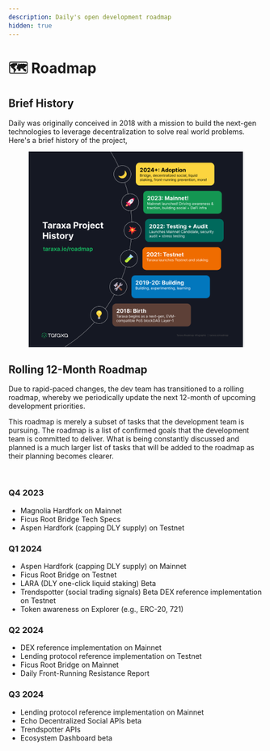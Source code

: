 ```yaml
---
description: Daily's open development roadmap
hidden: true
---
```


# 🗺️ Roadmap

## Brief History

Daily was originally conceived in 2018 with a mission to build the next-gen technologies to leverage decentralization to solve real world problems. Here's a brief history of the project,&#x20;

<figure><img src=".gitbook/assets/Picture1 (1).png" alt=""><figcaption></figcaption></figure>

## Rolling 12-Month Roadmap&#x20;

Due to rapid-paced changes, the dev team has transitioned to a rolling roadmap, whereby we periodically update the next 12-month of upcoming development priorities.&#x20;

This roadmap is merely a subset of tasks that the development team is pursuing. The roadmap is a list of confirmed goals that the development team is committed to deliver. What is being constantly discussed and planned is a much larger list of tasks that will be added to the roadmap as their planning becomes clearer.&#x20;

<figure><img src=".gitbook/assets/Picture1.png" alt=""><figcaption></figcaption></figure>

### Q4 2023&#x20;

* Magnolia Hardfork on Mainnet
* Ficus Root Bridge Tech Specs
* Aspen Hardfork (capping DLY supply) on Testnet



### Q1 2024

* Aspen Hardfork (capping DLY supply) on Mainnet
* Ficus Root Bridge on Testnet
* LARA (DLY one-click liquid staking) Beta
* Trendspotter (social trading signals) Beta DEX reference implementation on Testnet
* Token awareness on Explorer (e.g., ERC-20, 721)



### Q2 2024

* DEX reference implementation on Mainnet
* Lending protocol reference implementation on Testnet
* Ficus Root Bridge on Mainnet
* Daily Front-Running Resistance Report



### Q3 2024

* Lending protocol reference implementation on Mainnet
* Echo Decentralized Social APIs beta
* Trendspotter APIs
* Ecosystem Dashboard beta

